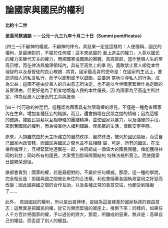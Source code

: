 # 論國家與國民的權利


**比約十二世**

**至高司祭通諭 －－公元一九三九年十月二十日（Summi pontificatus）**





[四三一]不顧神的權威，不顧神的律令，其惡果一定是這樣的：人便僭稱，國民的權利，是最絕對的，不屬於任何威；這本來祇屬於
至上造主的權力，人竟以國民的權力來替代天主的權力，而把國家或國民的團體，高高舉起，當作整個人生的至高目標，而在律法與倫理領域內，具有至高無上的準
則，竟敢禁止眾人順從本性理智的以及基督徒的良心規誡…其實，國家最高貴的使命是：在國家的生活上，要認清個人的私言私行，而予以節制或予以鼓勵，並要適
當地引導私人的行為，成為公益；這固不是由於某人的自由意志所決定，也不是以今世國家繁榮作為定斷的首要理由，但更好是為了相宜地增進人民的本性優長，因
為國家為至高造主所註定，作為促進人民優長的工具與堡壘……

[四三七]可敬的神昆們，這種認為國家具有無限霸權的謬見，不僅是一種危害國家內在生命，增加各種狂妄的錯誤，而且，還會損壞在民眾之間的情緒；因為這樣
的錯誤，摧毀民眾藉以互相聯絡的團結精神，並使國家以暴力，以及強硬的手段，來剝奪國民的權利，而為侵害他人權利舖路，俾民眾的生活，很難安寧平靜。

原來，人類雖然由於天主所建立的自然秩序、自然律法，被列於國民階級，而受自己國家內政管轄，而國民與國民之間也並不互相隸
屬，可是，所有的國民，在法律與倫理上，互相緊緊地連繫在一起，共同組成一個偉大的國民團體，俾能獲得共同的利益；同時所有的國民，大家受到那保障團結的
特殊法規所管治，而使國家日趨繁榮途徑。

誰都會看到：國家的權，若是最絕對的，不屬於任何權威，那麼，這一種的學說，完全相反是：那國與國之間彼此來往的合法權，利也會隨著各國執政當局之好惡而改變；因此國與國之間的合作互助，以及各種正常的善意交往，也都受到阻礙了……

此外， 若說國民的權利，所以是出自神律，是因為這是建基於國家執政的自由意志；這無異是把國民的權，從它光榮而堅強的寶座上，推倒下來；同樣的，如果任人千方百計把國家的權，予以過份的誇大，那麼，所釀成的惡果，無非是：高舉自己的權益，而否認了別人的權益。

